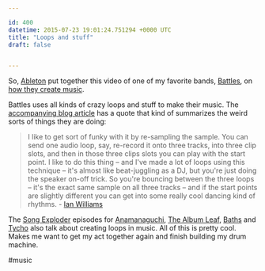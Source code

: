 ```yaml
---

id: 400
datetime: 2015-07-23 19:01:24.751294 +0000 UTC
title: "Loops and stuff"
draft: false


---
```


So, [Ableton](https://en.wikipedia.org/wiki/Ableton) put together this video of one of my favorite bands, [Battles](https://en.wikipedia.org/wiki/Battles_(band)), on [how they create music](https://youtu.be/jS5ltxihivA).

Battles uses all kinds of crazy loops and stuff to make their music. The [accompanying blog article](https://www.ableton.com/en/blog/battles-art-of-repetition/) has a quote that kind of summarizes the weird sorts of things they are doing:

 > I like to get sort of funky with it by re-sampling the sample. You can send one audio loop, say, re-record it onto three tracks, into three clip slots, and then in those three clips slots you can play with the start point. I like to do this thing – and I've made a lot of loops using this technique – it's almost like beat-juggling as a DJ, but you're just doing the speaker on-off trick. So you're bouncing between the three loops – it's the exact same sample on all three tracks – and if the start points are slightly different you can get into some really cool dancing kind of rhythms. - [Ian Williams](https://en.wikipedia.org/wiki/Ian_Williams_(musician))

The [Song Exploder](http://songexploder.net/) episodes for [Anamanaguchi](http://songexploder.net/anamanaguchi), [The Album Leaf](http://songexploder.net/the-album-leaf), [Baths](http://songexploder.net/baths) and [Tycho](http://songexploder.net/tycho) also talk about creating loops in music. All of this is pretty cool. Makes me want to get my act together again and finish building my drum machine.

#music
